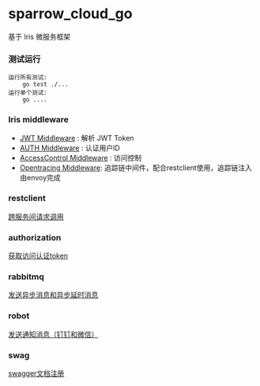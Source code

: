 # sparrow_cloud_go
基于 Iris 微服务框架

### 测试运行 ###

    运行所有测试:
        go test ./...
    运行单个测试:
        go ....

### Iris middleware ###

* [JWT Middleware](/middleware/jwt/README.md) : 解析 JWT Token
* [AUTH Middleware](/middleware/auth/README.md) : 认证用户ID
* [AccessControl Middleware](/middleware/accesscontrol/README.md) : 访问控制
* [Opentracing Middleware](/middleware/opentracing/README.md): 追踪链中间件，配合restclient使用，追踪链注入由envoy完成

### restclient ###

[跨服务间请求调用](/restclient/README.md)

### authorization ###

[获取访问认证token](/authorization/README.md)

### rabbitmq ###

[发送异步消息和异步延时消息](/rabbitmq/README.md)

### robot ###

[发送通知消息（钉钉和微信）](/robot/README.md)

### swag ###

[swagger文档注册](/swag/README.md)